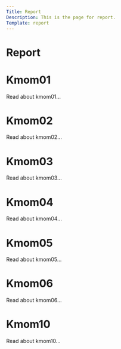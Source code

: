 ```yaml
---
Title: Report
Description: This is the page for report.
Template: report
---
```


Report
==========================

<div class="kmom-box">
    <h1>Kmom01</h1>
    <p>Read about kmom01...</p>
    <div class="button-box">
        <a class="button" href="report/kmom01" aria-label="kmom-buttons">
            <span class="arrow">
                <i class="fas fa-arrow-right fa-2x"></i>
            </span>
        </a> 
    </div>
</div>

<div class="kmom-box">
    <h1>Kmom02</h1>
    <p>Read about kmom02...</p>
    <div class="button-box">
        <a class="button" href="report/kmom02" aria-label="kmom-buttons">
            <span class="arrow">
                <i class="fas fa-arrow-right fa-2x"></i>
            </span>
        </a> 
    </div>
</div>

<div class="kmom-box">
    <h1>Kmom03</h1>
    <p>Read about kmom03...</p>
    <div class="button-box">
        <a class="button" href="report/kmom03" aria-label="kmom-buttons">
            <span class="arrow">
                <i class="fas fa-arrow-right fa-2x"></i>
            </span>
        </a> 
    </div>
</div>

<div class="kmom-box">
    <h1>Kmom04</h1>
    <p>Read about kmom04...</p>
    <div class="button-box">
        <a class="button" href="report/kmom04" aria-label="kmom-buttons">
            <span class="arrow">
                <i class="fas fa-arrow-right fa-2x"></i>
            </span>
        </a> 
    </div>
</div>

<div class="kmom-box">
    <h1>Kmom05</h1>
    <p>Read about kmom05...</p>
    <div class="button-box">
        <a class="button" href="report/kmom05" aria-label="kmom-buttons">
            <span class="arrow">
                <i class="fas fa-arrow-right fa-2x"></i>
            </span>
        </a> 
    </div>
</div>

<div class="kmom-box">
    <h1>Kmom06</h1>
    <p>Read about kmom06...</p>
    <div class="button-box">
        <a class="button" href="report/kmom06" aria-label="kmom-buttons">
            <span class="arrow">
                <i class="fas fa-arrow-right fa-2x"></i>
            </span>
        </a> 
    </div>
</div>

<div class="kmom-box project">
    <h1>Kmom10</h1>
    <p>Read about kmom10...</p>
    <div class="button-box">
        <a class="button" href="report/kmom10" aria-label="kmom-buttons">
            <span class="arrow">
                <i class="fas fa-arrow-right fa-2x"></i>
            </span>
        </a> 
    </div>
</div>
